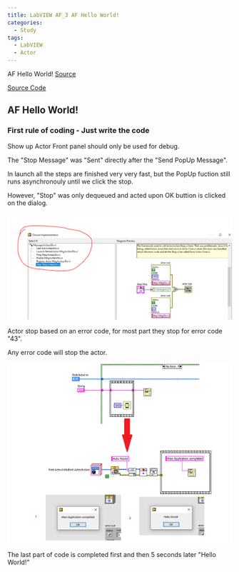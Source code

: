 ```yaml
---
title: LabVIEW AF_3 AF Hello World!
categories:
  - Study
tags:
  - LabVIEW
  - Actor
---
```

AF Hello World!
[Source](https://www.youtube.com/watch?v=2k3ZDwJolbA&list=PLmF-6jvwRvVNFzBjzh4bQDjFbv6lShcth)

[Source Code](https://github.com/laserengineer/LabVIEW-Study.git)

## AF Hello World!

### First rule of coding - Just write the code

Show up Actor Front panel should only be used for debug.

The "Stop Message" was "Sent" directly after the "Send PopUp Message".

In launch all the steps are finished very very fast, but the PopUp fuction still runs asynchronouly until we click the stop.

However, "Stop" was only dequeued and acted upon OK buttion is clicked on the dialog.

<p align="center"> <img src="/assets/images/LabVIEW Actor Framework/3/Takeaway.png"> </p>


Actor stop based on an error code, for most part they stop for error code "43".

Any error code will stop the actor.

<p align="center"> <img src="/assets/images/LabVIEW Actor Framework/3/First Actor.png"> </p>

The last part of code is completed first and then 5 seconds later "Hello World!"
